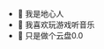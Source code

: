 - 👋 我是地心人
- 👀 我喜欢玩游戏听音乐
- 🌱 只是做个云盘0.0

<!---
degau3/degau3 is a ✨ special ✨ repository because its `README.md` (this file) appears on your GitHub profile.
You can click the Preview link to take a look at your changes.
--->

